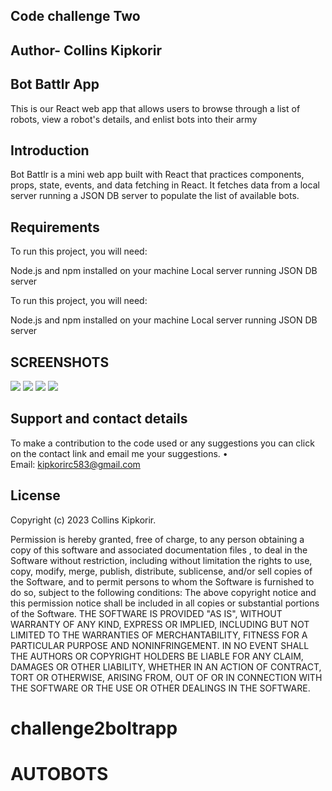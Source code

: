 ## Code challenge  Two
## Author- Collins Kipkorir
## Bot Battlr App
This is our React web app that allows users to browse through a list of robots, view a robot's details, and enlist bots into their army
## Introduction
Bot Battlr is a mini web app built with React that practices components, props, state, events, and data fetching in React. It fetches data from a local server running a JSON DB server to populate the list of available bots.
## Requirements
To run this project, you will need:

Node.js and npm installed on your machine
Local server running JSON DB server

To run this project, you will need:

Node.js and npm installed on your machine
Local server running JSON DB server
## SCREENSHOTS 
<img src="./120.png" >
<img src="./121.png" >
<img src="./122.png" >
<img src="./123.png" >


## Support and contact details 
To make a contribution to the code used or any suggestions you can click on the contact link and email me your suggestions.
    • Email: kipkorirc583@gmail.com
## License
 Copyright (c) 2023 Collins Kipkorir.

Permission is hereby granted, free of charge, to any person obtaining a copy of this software and associated documentation files , to deal in the Software without restriction, including without limitation the rights to use, copy, modify, merge, publish, distribute, sublicense, and/or sell copies of the Software, and to permit persons to whom the Software is furnished to do so, subject to the following conditions:
The above copyright notice and this permission notice shall be included in all copies or substantial portions of the Software.
THE SOFTWARE IS PROVIDED "AS IS", WITHOUT WARRANTY OF ANY KIND, EXPRESS OR IMPLIED, INCLUDING BUT NOT LIMITED TO THE WARRANTIES OF MERCHANTABILITY, FITNESS FOR A PARTICULAR PURPOSE AND NONINFRINGEMENT. IN NO EVENT SHALL THE AUTHORS OR COPYRIGHT HOLDERS BE LIABLE FOR ANY CLAIM, DAMAGES OR OTHER LIABILITY, WHETHER IN AN ACTION OF CONTRACT, TORT OR OTHERWISE, ARISING FROM, OUT OF OR IN CONNECTION WITH THE SOFTWARE OR THE USE OR OTHER DEALINGS IN THE SOFTWARE.
# challenge2boltrapp
# AUTOBOTS
